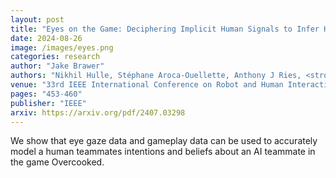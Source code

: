 ```yaml
---
layout: post
title: "Eyes on the Game: Deciphering Implicit Human Signals to Infer Human Proficiency, Trust, and Intent"
date: 2024-08-26
image: /images/eyes.png 
categories: research
author: "Jake Brawer"
authors: "Nikhil Hulle, Stéphane Aroca-Ouellette, Anthony J Ries, <strong>Jake Brawer</strong>, Katharina Von Der Wense, Alessandro Roncone"
venue: "33rd IEEE International Conference on Robot and Human Interactive Communication (RO-MAN)"
pages: "453-460"
publisher: "IEEE"
arxiv: https://arxiv.org/pdf/2407.03298
---
```


We show that eye gaze data and gameplay data can be used to accurately model a human teammates intentions and beliefs about an AI teammate in the game Overcooked.
